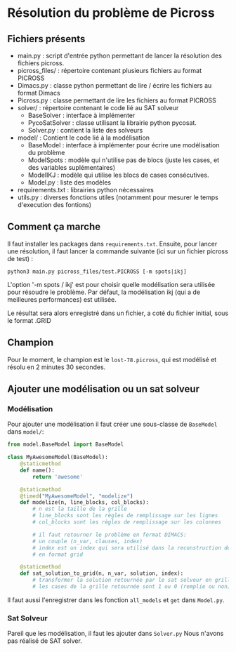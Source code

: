 # Résolution du problème de Picross

## Fichiers présents

- main.py : script d'entrée python permettant de lancer la résolution des fichiers picross.
- picross_files/ : répertoire contenant plusieurs fichiers au format PICROSS
- Dimacs.py : classe python permettant de lire / écrire les fichiers au format Dimacs
- Picross.py : classe permettant de lire les fichiers au format PICROSS
- solver/ : répertoire contenant le code lié au SAT solveur
    - BaseSolver : interface à implémenter
    - PycoSatSolver : classe utilisant la librairie python pycosat.
    - Solver.py : contient la liste des solveurs
- model/ : Contient le code lié à la modélisation
    - BaseModel : interface à implémenter pour écrire une modélisation du problème
    - ModelSpots : modèle qui n'utilise pas de blocs (juste les cases, et des variables suplémentaires)
    - ModelIKJ : modèle qui utilise les blocs de cases consécutives.
    - Model.py : liste des modèles
- requirements.txt : librairies python nécessaires
- utils.py : diverses fonctions utiles (notamment pour mesurer le temps d'execution des fontions)


## Comment ça marche

Il faut installer les packages dans `requirements.txt`.
Ensuite, pour lancer une résolution, il faut lancer la commande suivante (ici sur un fichier picross de test) :

```
python3 main.py picross_files/test.PICROSS [-m spots|ikj]
```

L'option '-m spots / ikj' est pour choisir quelle modélisation sera utilisée pour résoudre le problème.
Par défaut, la modélisation ikj (qui a de meilleures performances) est utilisée.

Le résultat sera alors enregistré dans un fichier, a coté du fichier initial, sous le format .GRID


## Champion
Pour le moment, le champion est le `lost-78.picross`, qui est modélisé et résolu en 2 minutes 30 secondes.


## Ajouter une modélisation ou un sat solveur

### Modélisation
Pour ajouter une modélisation il faut créer une sous-classe de `BaseModel` dans `model/`:

```python
from model.BaseModel import BaseModel

class MyAwesomeModel(BaseModel):
    @staticmethod
    def name():
        return 'awesome'

    @staticmethod
    @timed("MyAwesomeModel", "modelize")
    def modelize(n, line_blocks, col_blocks):
        # n est la taille de la grille
        # line_blocks sont les règles de remplissage sur les lignes
        # col_blocks sont les règles de remplissage sur les colonnes

        # il faut retourner le problème en format DIMACS:
        # un couple (n_var, clauses, index)
        # index est un index qui sera utilisé dans la reconstruction de la solution
        # en format grid

    @staticmethod
    def sat_solution_to_grid(n, n_var, solution, index):
        # transformer la solution retournée par le sat solveur en grille
        # les cases de la grille retournée sont 1 ou 0 (remplie ou non)

```

Il faut aussi l'enregistrer dans les fonction `all_models` et `get` dans `Model.py`.

### Sat Solveur
Pareil que les modélisation, il faut les ajouter dans `Solver.py`
Nous n'avons pas réalisé de SAT solver.